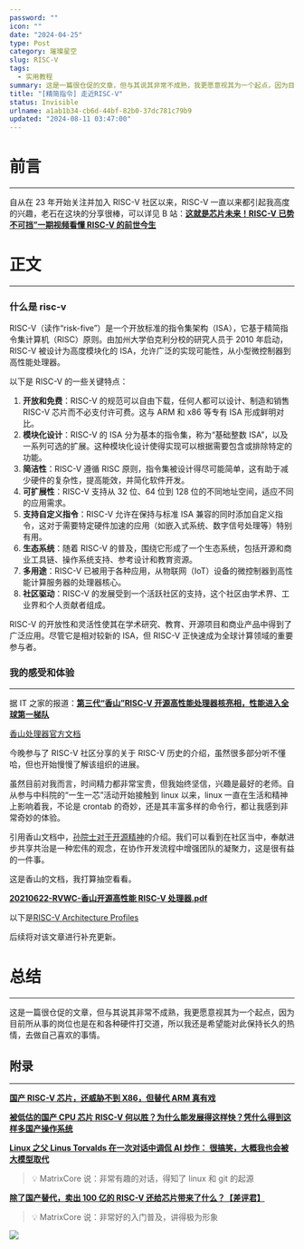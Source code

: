 ```yaml
---
password: ""
icon: ""
date: "2024-04-25"
type: Post
category: 璀璨星空
slug: RISC-V
tags:
  - 实用教程
summary: 这是一篇很仓促的文章，但与其说其非常不成熟，我更愿意视其为一个起点，因为目前所从事的岗位也是在和各种硬件打交道，所以我还是希望能对此保持长久的热情，去做自己喜欢的事情。
title: "[精简指令] 走近RISC-V"
status: Invisible
urlname: a1ab1b34-cb6d-44bf-82b0-37dc781c79b9
updated: "2024-08-11 03:47:00"
---
```


# 前言

---

自从在 23 年开始关注并加入 RISC-V 社区以来，RISC-V 一直以来都引起我高度的兴趣，老石在这块的分享很棒，可以详见 B 站：[**这就是芯片未来！RISC-V 已势不可挡”一期视频看懂 RISC-V 的前世今生**](https://www.bilibili.com/video/BV1Xj411y79f/?spm_id_from=333.337.search-card.all.click&vd_source=237e295a40d7aaea043ead8c0d2c78ab)

# 正文

---

### 什么是 risc-v

RISC-V（读作“risk-five”）是一个开放标准的指令集架构（ISA），它基于精简指令集计算机（RISC）原则。由加州大学伯克利分校的研究人员于 2010 年启动，RISC-V 被设计为高度模块化的 ISA，允许广泛的实现可能性，从小型微控制器到高性能处理器。

以下是 RISC-V 的一些关键特点：

1. **开放和免费**：RISC-V 的规范可以自由下载，任何人都可以设计、制造和销售 RISC-V 芯片而不必支付许可费。这与 ARM 和 x86 等专有 ISA 形成鲜明对比。
2. **模块化设计**：RISC-V 的 ISA 分为基本的指令集，称为“基础整数 ISA”，以及一系列可选的扩展。这种模块化设计使得实现可以根据需要包含或排除特定的功能。
3. **简洁性**：RISC-V 遵循 RISC 原则，指令集被设计得尽可能简单，这有助于减少硬件的复杂性，提高能效，并简化软件开发。
4. **可扩展性**：RISC-V 支持从 32 位、64 位到 128 位的不同地址空间，适应不同的应用需求。
5. **支持自定义指令**：RISC-V 允许在保持与标准 ISA 兼容的同时添加自定义指令，这对于需要特定硬件加速的应用（如嵌入式系统、数字信号处理等）特别有用。
6. **生态系统**：随着 RISC-V 的普及，围绕它形成了一个生态系统，包括开源和商业工具链、操作系统支持、参考设计和教育资源。
7. **多用途**：RISC-V 已被用于各种应用，从物联网（IoT）设备的微控制器到高性能计算服务器的处理器核心。
8. **社区驱动**：RISC-V 的发展受到一个活跃社区的支持，这个社区由学术界、工业界和个人贡献者组成。

RISC-V 的开放性和灵活性使其在学术研究、教育、开源项目和商业产品中得到了广泛应用。尽管它是相对较新的 ISA，但 RISC-V 正快速成为全球计算领域的重要参与者。

### 我的感受和体验

---

据 IT 之家的报道：[**第三代“香山”RISC-V 开源高性能处理器核亮相，性能进入全球第一梯队**](https://www.ithome.com/0/764/177.htm)

[香山处理器官方文档](https://xiangshan-doc.readthedocs.io/zh-cn/latest/)

今晚参与了 RISC-V 社区分享的关于 RISC-V 历史的介绍，虽然很多部分听不懂哈，但也开始慢慢了解该组织的进展。

虽然目前对我而言，时间精力都非常宝贵，但我始终坚信，兴趣是最好的老师。自从参与中科院的“一生一芯”活动开始接触到 linux 以来，linux 一直在生活和精神上影响着我，不论是 crontab 的奇妙，还是其丰富多样的命令行，都让我感到非常奇妙的体验。

引用香山文档中，[孙院士对于开源精神](https://mp.weixin.qq.com/s/1Irs9a0EKoB7P-J_4ju66A)的介绍。我们可以看到在社区当中，奉献进步共享共治是一种宏伟的观念，在协作开发流程中增强团队的凝聚力，这是很有益的一件事。

这是香山的文档，我打算抽空看看。

[**20210622-RVWC-香山开源高性能 RISC-V 处理器.pdf**](https://github.com/OpenXiangShan/XiangShan-doc/blob/main/slides/20210622-RVWC-%E9%A6%99%E5%B1%B1%E5%BC%80%E6%BA%90%E9%AB%98%E6%80%A7%E8%83%BDRISC-V%E5%A4%84%E7%90%86%E5%99%A8.pdf)

以下是[RISC-V Architecture Profiles](https://github.com/riscv/riscv-profiles)

后续将对该文章进行补充更新。

# 总结

---

这是一篇很仓促的文章，但与其说其非常不成熟，我更愿意视其为一个起点，因为目前所从事的岗位也是在和各种硬件打交道，所以我还是希望能对此保持长久的热情，去做自己喜欢的事情。

## 附录

---

[**国产 RISC-V 芯片，还威胁不到 X86，但替代 ARM 真有戏**](https://www.bilibili.com/video/BV1ep421Q7UK/?spm_id_from=333.337.search-card.all.click&vd_source=237e295a40d7aaea043ead8c0d2c78ab)

[**被低估的国产 CPU 芯片 RISC-V 何以胜？为什么能发展得这样快？凭什么得到这样多国产操作系统**](https://www.bilibili.com/video/BV1kt421w7LB/?spm_id_from=333.337.search-card.all.click&vd_source=237e295a40d7aaea043ead8c0d2c78ab)

[**Linux 之父 Linus Torvalds 在一次对话中调侃 AI 炒作： 很搞笑，大概我也会被大模型取代**](https://www.bilibili.com/video/BV1ym411y7cN/?spm_id_from=333.337.search-card.all.click&vd_source=237e295a40d7aaea043ead8c0d2c78ab)

> 💡 MatrixCore 说：非常有趣的对话，得知了 linux 和 git 的起源

[**除了国产替代，卖出 100 亿的 RISC-V 还给芯片带来了什么？【差评君】**](https://www.bilibili.com/video/BV1qC4y127rs/?spm_id_from=333.337.search-card.all.click&vd_source=237e295a40d7aaea043ead8c0d2c78ab)

> 💡 MatrixCore 说：非常好的入门普及，讲得极为形象

![](https://bu.dusays.com/2024/04/25/662a79c7b49f4.jpeg)

